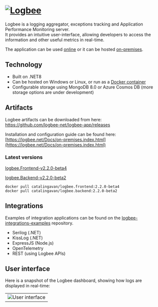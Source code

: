 # [![Logbee](https://github.com/catalingavan/logbee-app/assets/39127098/d1436229-983d-41e7-bcff-7288601bf2d0)](https://logbee.net)

Logbee is a logging aggregator, exceptions tracking and Application Performance Monitoring server. <br/>
It provides an intuitive user-interface, allowing developers to access the information and other useful metrics in real-time.

The application can be used [online](https://logbee.net) or it can be hosted [on-premises](https://logbee.net/Docs/on-premises.index.html).

## Technology

- Built on .NET8
- Can be hosted on Windows or Linux, or run as a [Docker container](Docker/README.md)
- Configurable storage using MongoDB 8.0 or Azure Cosmos DB (more storage options are under development)

## Artifacts

Logbee artifacts can be downloaded from here: <br/>
<https://github.com/logbee-net/logbee-app/releases>

Installation and configuration guide can be found here: <br/>
[https://logbee.net/Docs/on-premises.index.html](https://logbee.net/Docs/on-premises.index.html)

### Latest versions

[logbee.Frontend-v2.2.0-beta4](https://github.com/catalingavan/logbee-app/releases/tag/logbee.Frontend-v2.2.0-beta4)

[logbee.Backend-v2.2.0-beta2](https://github.com/catalingavan/logbee-app/releases/tag/logbee.Backend-v2.2.0-beta2)

```none
docker pull catalingavan/logbee.frontend:2.2.0-beta4
docker pull catalingavan/logbee.backend:2.2.0-beta2
```

## Integrations

Examples of integration applications can be found on the [logbee-integrations-examples](https://github.com/catalingavan/logbee-integrations-examples) repository.

- Serilog (.NET)
- KissLog (.NET)
- ExpressJS (Node.js)
- OpenTelemetry
- REST (using Logbee APIs)

## User interface

Here is a snapshot of the Logbee dashboard, showing how logs are displayed in real-time:

<table><tr><td>
    <img alt="User interface" src="https://github.com/catalingavan/logbee-app/assets/39127098/44c8686b-bc24-4c4e-9fd8-155da9826a08" />
</td></tr></table>
